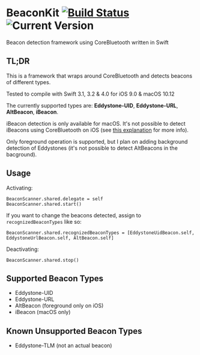 # BeaconKit [![Build Status](https://travis-ci.org/igor-makarov/BeaconKit.svg?branch=master)](https://travis-ci.org/igor-makarov/BeaconKit) ![Current Version](https://img.shields.io/github/tag/igor-makarov/BeaconKit.svg?label=Current%20Version)
Beacon detection framework using CoreBluetooth written in Swift
## TL;DR
This is a framework that wraps around CoreBluetooth and detects beacons of different types.

Tested to compile with Swift 3.1, 3.2 & 4.0 for iOS 9.0 & macOS 10.12

The currently supported types are: **Eddystone-UID**, **Eddystone-URL**, **AltBeacon**, **iBeacon**.

iBeacon detection is only available for macOS. It's not possible to detect iBeacons using CoreBluetooth on iOS (see [this explanation](http://developer.radiusnetworks.com/2013/10/21/corebluetooth-doesnt-let-you-see-ibeacons.html) for more info).

Only foreground operation is supported, but I plan on adding background detection of Eddystones (it's not possible to detect AltBeacons in the bacground).
## Usage
Activating:
```
BeaconScanner.shared.delegate = self
BeaconScanner.shared.start()
```
If you want to change the beacons detected, assign to `recognizedBeaconTypes` like so:
```
BeaconScanner.shared.recognizedBeaconTypes = [EddystoneUidBeacon.self, EddystoneUrlBeacon.self, AltBeacon.self] 
```
Deactivating:
```
BeaconScanner.shared.stop()
```
## Supported Beacon Types
* Eddystone-UID
* Eddystone-URL
* AltBeacon (foreground only on iOS)
* iBeacon (macOS only)
## Known Unsupported Beacon Types
* Eddystone-TLM (not an actual beacon)

